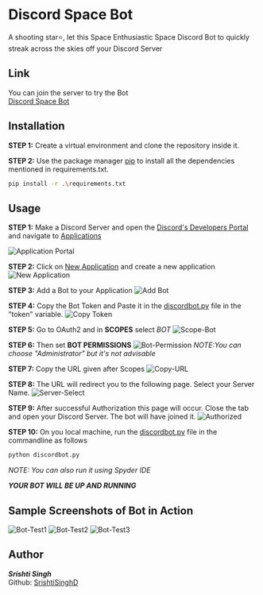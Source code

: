# Discord Space Bot

A shooting star⭐, let this Space Enthusiastic Space Discord Bot to quickly streak across the skies off your Discord Server

## Link
You can join the server to try the Bot<br>
[Discord Space Bot](https://discord.gg/kMHhQW5dRR)

## Installation
**STEP 1:** Create a virtual environment and clone the repository inside it.

**STEP 2:** Use the package manager [pip](https://pip.pypa.io/en/stable/) to install all the dependencies mentioned in requirements.txt.
```bash
pip install -r .\requirements.txt
```

## Usage
**STEP 1:** Make a Discord Server and open the [Discord's Developers Portal](https://discord.com/developers/docs/intro) and navigate to [Applications](https://discord.com/developers/applications)

![Application Portal](https://github.com/SrishtiSinghD/100LinesOfCode/blob/DiscordBot/Space%20Enthusiast%20Discord%20Bot/pictures/application-portal.png)

**STEP 2:** Click on [New Application]() and create a new application
![New Application](https://github.com/SrishtiSinghD/100LinesOfCode/blob/DiscordBot/Space%20Enthusiast%20Discord%20Bot/pictures/create-app.png)

**STEP 3:** Add a Bot to your Application
![Add Bot](https://github.com/SrishtiSinghD/100LinesOfCode/blob/DiscordBot/Space%20Enthusiast%20Discord%20Bot/pictures/add-bot.png)

**STEP 4:** Copy the Bot Token and Paste it in the [discordbot.py](discordbot.py) file in the "token" variable.
![Copy Token](https://github.com/SrishtiSinghD/100LinesOfCode/blob/DiscordBot/Space%20Enthusiast%20Discord%20Bot/pictures/token.png)

**STEP 5:** Go to OAuth2 and in **SCOPES** select _BOT_
![Scope-Bot](https://github.com/SrishtiSinghD/100LinesOfCode/blob/DiscordBot/Space%20Enthusiast%20Discord%20Bot/pictures/scope-bot.png)

**STEP 6:** Then set **BOT PERMISSIONS** 
![Bot-Permission](https://github.com/SrishtiSinghD/100LinesOfCode/blob/DiscordBot/Space%20Enthusiast%20Discord%20Bot/pictures/bot-permissions.png)
_NOTE:You can choose "Administrator" but it's not advisable_

**STEP 7:** Copy the URL given after Scopes
![Copy-URL](https://github.com/SrishtiSinghD/100LinesOfCode/blob/DiscordBot/Space%20Enthusiast%20Discord%20Bot/pictures/copy-oAuth-url.png)

**STEP 8:** The URL will redirect you to the following page. Select your Server Name.
![Server-Select](https://github.com/SrishtiSinghD/100LinesOfCode/blob/DiscordBot/Space%20Enthusiast%20Discord%20Bot/pictures/select-server.png)

**STEP 9:** After successful Authorization this page will occur. Close the tab and open your Discord Server. The bot will have joined it.
![Authorized](https://github.com/SrishtiSinghD/100LinesOfCode/blob/DiscordBot/Space%20Enthusiast%20Discord%20Bot/pictures/authorized.png)

**STEP 10:** On you local machine, run the [discordbot.py](discordbot.py) file in the commandline as follows
```bash
python discordbot.py
```
_NOTE: You can also run it using Spyder IDE_

_**YOUR BOT WILL BE UP AND RUNNING**_

## Sample Screenshots of Bot in Action
![Bot-Test1](https://github.com/SrishtiSinghD/100LinesOfCode/blob/DiscordBot/Space%20Enthusiast%20Discord%20Bot/pictures/bot-test-1.png)
![Bot-Test2](https://github.com/SrishtiSinghD/100LinesOfCode/blob/DiscordBot/Space%20Enthusiast%20Discord%20Bot/pictures/bot-test-2.png)
![Bot-Test3](https://github.com/SrishtiSinghD/100LinesOfCode/blob/DiscordBot/Space%20Enthusiast%20Discord%20Bot/pictures/bot-test-3.png)

## Author<br>
_**Srishti Singh**_<br>
Github: [SrishtiSinghD](https://github.com/SrishtiSinghD)
